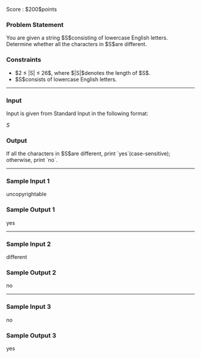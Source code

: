 
<div>

<meta>

</meta>

<span>

<span>

<p>
Score : $200$points
</p>

<div>

<section>

### **Problem Statement**

<p>
You are given a string $S$consisting of lowercase English letters. Determine whether all the characters in $S$are different.
</p>

</section>

</div>

<div>

<section>

### **Constraints**

<ul>

<li>
$2 ≤ |S| ≤ 26$, where $|S|$denotes the length of $S$.
</li>

<li>
$S$consists of lowercase English letters.
</li>

</ul>

</section>

</div>

---

<div>

<div>

<section>

### **Input**

<p>
Input is given from Standard Input in the following format:
</p>

<div>

$S$
</div>

</section>

</div>

<div>

<section>

### **Output**

<p>
If all the characters in $S$are different, print `yes`(case-sensitive); otherwise, print `no`.
</p>

</section>

</div>

</div>

---

<div>

<section>

### **Sample Input 1**

<div>

uncopyrightable

</div>

</section>

</div>

<div>

<section>

### **Sample Output 1**

<div>

yes

</div>

</section>

</div>

---

<div>

<section>

### **Sample Input 2**

<div>

different

</div>

</section>

</div>

<div>

<section>

### **Sample Output 2**

<div>

no

</div>

</section>

</div>

---

<div>

<section>

### **Sample Input 3**

<div>

no

</div>

</section>

</div>

<div>

<section>

### **Sample Output 3**

<div>

yes

</div>

</section>

</div>

</span>

</span>

</div>
